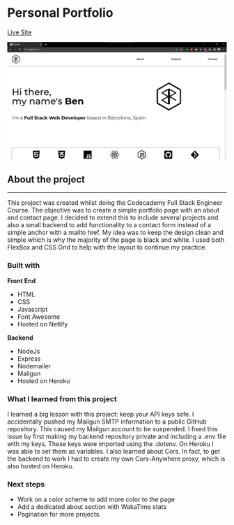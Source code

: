 # Personal Portfolio

[Live Site](https://bright-souffle-5c1569.netlify.app/)

![Portfolio Screenshot](resources/images/portfolio-screenshot.png)

## About the project

---

This project was created whilst doing the Codecademy Full Stack Engineer Course. The objective was to create a simple portfolio page with an about and contact page. I decided to extend this to include several projects and also a small backend to add functionality to a contact form instead of a simple anchor with a mailto href. My idea was to keep the design clean and simple which is why the majority of the page is black and white. I used both FlexBox and CSS Grid to help with the layout to continue my practice.

### Built with

**Front End**

-   HTML
-   CSS
-   Javascript
-   Font Awesome
-   Hosted on Netlify

**Backend**

-   NodeJs
-   Express
-   Nodemailer
-   Mailgun
-   Hosted on Heroku

### What I learned from this project

I learned a big lesson with this project: keep your API keys safe. I accidentally pushed my Mailgun SMTP information to a public GitHub repository. This caused my Mailgun account to be suspended. I fixed this issue by first making my backend repository private and including a .env file with my keys. These keys were imported using the .dotenv. On Heroku I was able to set them as variables. I also learned about Cors. In fact, to get the backend to work I had to create my own Cors-Anywhere proxy, which is also hosted on Heroku.

### Next steps

-   Work on a color scheme to add more color to the page
-   Add a dedicated about section with WakaTime stats
-   Pagination for more projects.
